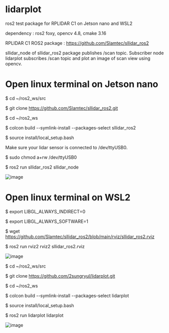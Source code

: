 # lidarplot

ros2 test package for RPLIDAR C1 on Jetson nano and WSL2

dependency : ros2 foxy, opencv 4.8, cmake 3.16

RPLIDAR C1 ROS2 package : https://github.com/Slamtec/sllidar_ros2

sllidar_node of sllidar_ros2 package publishes /scan topic.
Subscriber node lidarplot subscribes /scan topic and plot an image of scan view using opencv.

# Open linux terminal on Jetson nano

$ cd ~/ros2_ws/src

$ git clone https://github.com/Slamtec/sllidar_ros2.git

$ cd ~/ros2_ws

$ colcon build --symlink-install --packages-select sllidar_ros2

$ source install/local_setup.bash

Make sure your lidar sensor is connected to /dev/ttyUSB0.

$ sudo chmod a+rw /dev/ttyUSB0

$ ros2 run sllidar_ros2 sllidar_node

![image](https://github.com/2sungryul/lidarplot/assets/67367753/2a9864a8-5207-4bcd-964e-665dba9504ca)


# Open linux terminal on WSL2

$ export LIBGL_ALWAYS_INDIRECT=0

$ export LIBGL_ALWAYS_SOFTWARE=1

$ wget https://github.com/Slamtec/sllidar_ros2/blob/main/rviz/sllidar_ros2.rviz

$ ros2 run rviz2 rviz2 sllidar_ros2.rviz

![image](https://github.com/2sungryul/lidarplot/assets/67367753/7bfa9fd8-9b67-480d-b5c6-db0c306ac32f)

$ cd ~/ros2_ws/src

$ git clone https://github.com/2sungryul/lidarplot.git

$ cd ~/ros2_ws

$ colcon build --symlink-install --packages-select lidarplot

$ source install/local_setup.bash

$ ros2 run lidarplot lidarplot

![image](https://github.com/2sungryul/lidarplot/assets/67367753/7bbd37e9-748b-40a3-927e-3a9ea9ddf54f)


